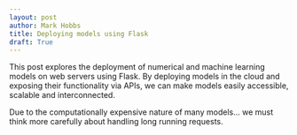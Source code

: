 ```yaml
---
layout: post
author: Mark Hobbs
title: Deploying models using Flask
draft: True
---
```


This post explores the deployment of numerical and machine learning models on web servers using Flask. By deploying models in the cloud and exposing their functionality via APIs, we can make models easily accessible, scalable and interconnected. 

Due to the computationally expensive nature of many models... we must think more carefully about handling long running requests.